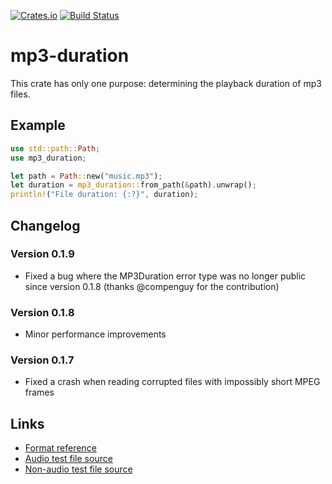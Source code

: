 [![Crates.io](https://img.shields.io/crates/v/mp3-duration.svg)](https://crates.io/crates/mp3-duration)
[![Build Status](https://travis-ci.org/agersant/mp3-duration.svg?branch=master)](https://travis-ci.org/agersant/mp3-duration)

# mp3-duration

This crate has only one purpose: determining the playback duration of mp3 files.

## Example

```rust
use std::path::Path;
use mp3_duration;

let path = Path::new("music.mp3");
let duration = mp3_duration::from_path(&path).unwrap();
println!("File duration: {:?}", duration);
```

##  Changelog

### Version 0.1.9
- Fixed a bug where the MP3Duration error type was no longer public since version 0.1.8 (thanks @compenguy for the contribution)

### Version 0.1.8
- Minor performance improvements

### Version 0.1.7
- Fixed a crash when reading corrupted files with impossibly short MPEG frames

## Links
- [Format reference](https://www.codeproject.com/Articles/8295/MPEG-Audio-Frame-Header)
- [Audio test file source](http://freemusicarchive.org/music/Karine_Gilanyan/Beethovens_Sonata_No_15_in_D_Major/Beethoven_-_Piano_Sonata_nr15_in_D_major_op28_Pastoral_-_I_Allegro)
- [Non-audio test file source](https://www.pexels.com/photo/close-up-of-tiled-floor-258805/)
